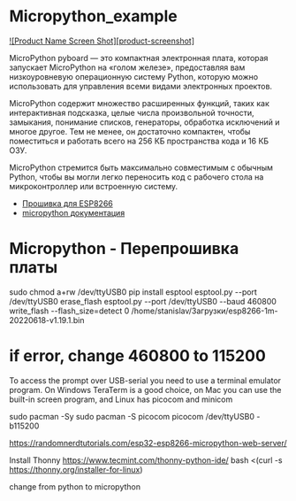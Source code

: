 # Micropython_example

[![Product Name Screen Shot][product-screenshot]](https://example.com)

MicroPython pyboard — это компактная электронная плата, которая запускает MicroPython на «голом железе», предоставляя вам низкоуровневую операционную систему Python, которую можно использовать для управления всеми видами электронных проектов.

MicroPython содержит множество расширенных функций, таких как интерактивная подсказка, целые числа произвольной точности, замыкания, понимание списков, генераторы, обработка исключений и многое другое. Тем не менее, он достаточно компактен, чтобы поместиться и работать всего на 256 КБ пространства кода и 16 КБ ОЗУ.

MicroPython стремится быть максимально совместимым с обычным Python, чтобы вы могли легко переносить код с рабочего стола на микроконтроллер или встроенную систему.

* [Прошивка для ESP8266](https://micropython.org/download/esp8266-1m/)
* [micropython документация](http://docs.micropython.org/en/latest/library/index.html)

# Micropython - Перепрошивка платы
sudo chmod a+rw /dev/ttyUSB0
pip install esptool
esptool.py --port /dev/ttyUSB0 erase_flash
esptool.py --port /dev/ttyUSB0 --baud 460800 write_flash --flash_size=detect 0 /home/stanislav/Загрузки/esp8266-1m-20220618-v1.19.1.bin

# if error, change 460800 to 115200

To access the prompt over USB-serial you need to use a terminal emulator program. On Windows TeraTerm is a good choice, on Mac you can use the built-in screen program, and Linux has picocom and minicom

sudo pacman -Sy
sudo pacman -S picocom
picocom /dev/ttyUSB0 -b115200

https://randomnerdtutorials.com/esp32-esp8266-micropython-web-server/

Install Thonny
https://www.tecmint.com/thonny-python-ide/
bash <(curl -s https://thonny.org/installer-for-linux)

change from python to micropython
